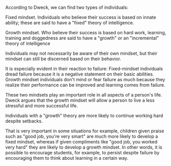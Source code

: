 According to Dweck, we can find two types of individuals: 

Fixed mindset. Individuals who believe their success is based on innate ability; these are said to have a "fixed" theory of intelligence.

Growth mindset. Who believe their success is based on hard work, learning, training and doggedness are said to have a "growth" or an "incremental" theory of intelligence 

Individuals may not necessarily be aware of their own mindset, but their mindset can still be discerned based on their behavior. 

It is especially evident in their reaction to failure:
Fixed-mindset individuals dread failure because it is a negative statement on their basic abilities.
Growth mindset individuals don't mind or fear failure as much because they realize their performance can be improved and learning comes from failure. 

These two mindsets play an important role in all aspects of a person's life. Dweck argues that the growth mindset will allow a person to live a less stressful and more successful life.

Individuals with a "growth" theory are more likely to continue working hard despite setbacks.

That is very important in some situations for example, children given praise such as "good job, you're very smart" are much more likely to develop a fixed mindset, whereas if given compliments like "good job, you worked very hard" they are likely to develop a growth mindset. In other words, it is possible to encourage students, for example, to persist despite failure by encouraging them to think about learning in a certain way.
